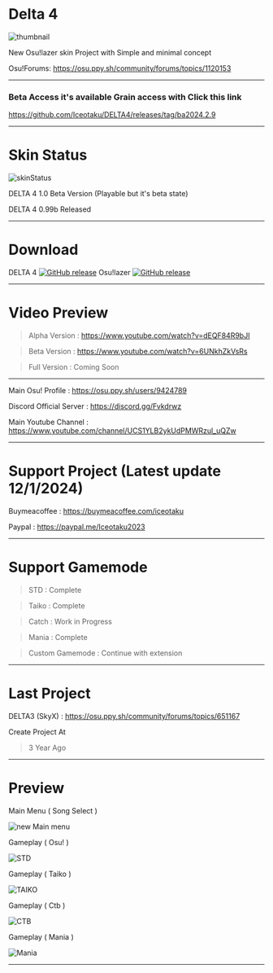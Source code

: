 # Delta 4
![thumbnail](https://github.com/user-attachments/assets/72fecd1a-acfd-4207-a866-68c638012f12)

New Osu!lazer skin Project with Simple and minimal concept

Osu!Forums: https://osu.ppy.sh/community/forums/topics/1120153

-----------------------------------------------------------------------------------------------------------------

### Beta Access it's available Grain access with Click this link 
https://github.com/Iceotaku/DELTA4/releases/tag/ba2024.2.9

-----------------------------------------------------------------------------------------------------------------

# Skin Status
![skinStatus](https://github.com/user-attachments/assets/7db803d1-ac3f-4422-a41a-c29689adc035)

DELTA 4 1.0 Beta Version (Playable but it's beta state)

DELTA 4 0.99b Released 

-----------------------------------------------------------------------------------------------------------------
# Download

DELTA 4 [![GitHub release](https://img.shields.io/github/release/Iceotaku/DELTA4)](https://github.com/Iceotaku/DELTA4/releases/latest) 
Osu!lazer [![GitHub release](https://img.shields.io/github/release/ppy/osu.svg)](https://github.com/ppy/osu/releases/latest)

-----------------------------------------------------------------------------------------------------------------

# Video Preview
> Alpha Version : https://www.youtube.com/watch?v=dEQF84R9bJI

> Beta Version : https://www.youtube.com/watch?v=6UNkhZkVsRs

> Full Version : Coming Soon

-----------------------------------------------------------------------------------------------------------------

Main Osu! Profile : https://osu.ppy.sh/users/9424789

Discord Official Server : https://discord.gg/Fvkdrwz

Main Youtube Channel : https://www.youtube.com/channel/UCS1YLB2ykUdPMWRzul_uQZw

-----------------------------------------------------------------------------------------------------------------

# Support Project (Latest update 12/1/2024)

Buymeacoffee : https://buymeacoffee.com/iceotaku

Paypal : https://paypal.me/Iceotaku2023

-----------------------------------------------------------------------------------------------------------------

# Support Gamemode

> STD : Complete

> Taiko : Complete

> Catch : Work in Progress

> Mania : Complete

> Custom Gamemode : Continue with extension

-----------------------------------------------------------------------------------------------------------------
# Last Project

DELTA3 (SkyX) : https://osu.ppy.sh/community/forums/topics/651167

Create Project At
> 3 Year Ago

-----------------------------------------------------------------------------------------------------------------

# Preview

Main Menu ( Song Select )

![new Main menu](https://github.com/user-attachments/assets/899e2ede-0ece-4726-8d08-304989473e98)

Gameplay ( Osu! )

![STD](https://github.com/user-attachments/assets/f0a89b46-6f66-4ba0-a22f-d6bc7814091c)


Gameplay ( Taiko )

![TAIKO](https://github.com/user-attachments/assets/8033bd79-44eb-4de1-b7b8-d26b3d639429)


Gameplay ( Ctb )

![CTB](https://github.com/user-attachments/assets/f5718cf6-c7e8-43a3-9d75-35a1b2b3b7af)

Gameplay ( Mania )

![Mania](https://github.com/user-attachments/assets/b4f7c75c-b347-4f7f-b0ed-572045259270)


-----------------------------------------------------------------------------------------------------------------
